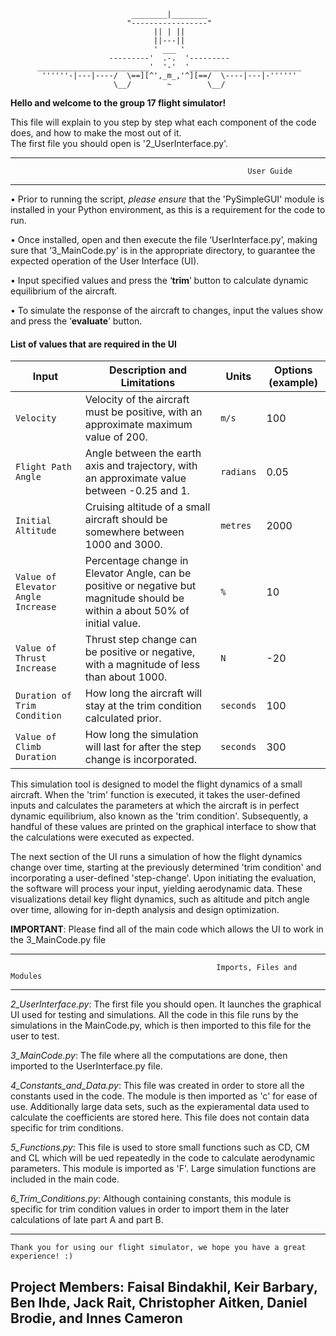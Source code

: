 
                               ________|________
                              "-----------------"
                                    || | ||
                                    ||---||
                                    ' ___ '
                          ---------'  .-.  '---------
          _________________________'  '-'  '_________________________
           ''''''-|---|----/  \==][^',_m_,'^][==/  \----|---|-''''''
                           \__/        ~        \__/


**Hello and welcome to the group 17 flight simulator!**

This file will explain to you step by step what each component of the code does, and how to make the most out of it.  
The first file you should open is '2_UserInterface.py'.

------------------------------------------------------------------------------------------------------------------------                        
                            
                                                         User Guide                            
                             
------------------------------------------------------------------------------------------------------------------------  

•	Prior to running the script, *please ensure* that the 'PySimpleGUI' module is installed in your 
  Python environment, as this is a requirement for the code to run.
  
•	Once installed, open and then execute the file ‘UserInterface.py’, making sure that ‘3_MainCode.py’ is in the 
  appropriate directory, to guarantee the expected operation of the User Interface (UI). 
  
•	Input specified values and press the ‘**trim**’ button to calculate dynamic equilibrium of the aircraft.

•	To simulate the response of the aircraft to changes, input the values show and press the ‘**evaluate**’ button.

#### List of values that are required in the UI
| Input | Description and Limitations | Units | Options (example) |
| ------ | --------------------------- | ----- | ----------------- |
| `Velocity` | Velocity of the aircraft must be positive, with an approximate maximum value of 200. | `m/s` | 100 |
| `Flight Path Angle` | Angle between the earth axis and trajectory, with an approximate value between -0.25 and 1. | `radians` | 0.05 |
| `Initial Altitude` | Cruising altitude of a small aircraft should be somewhere between 1000 and 3000. | `metres` | 2000 |
| `Value of Elevator Angle Increase` | Percentage change in Elevator Angle, can be positive or negative but magnitude should be within a about 50% of initial value. | `%` | 10 |
| `Value of Thrust Increase` | Thrust step change can be positive or negative, with a magnitude of less than about 1000. | `N` | -20 |
| `Duration of Trim Condition` | How long the aircraft will stay at the trim condition calculated prior. | `seconds` | 100 |
| `Value of Climb Duration` | How long the simulation will last for after the step change is incorporated. | `seconds` | 300 |


This simulation tool is designed to model the flight dynamics of a small aircraft. When the 'trim' function is executed, 
it takes the user-defined inputs and calculates the parameters at which the aircraft is in perfect dynamic equilibrium, 
also known as the 'trim condition'. Subsequently, a handful of these values are printed on the graphical interface to 
show that the calculations were executed as expected. 

The next section of the UI runs a simulation of how the flight dynamics change over time, starting at the previously 
determined 'trim condition' and incorporating a user-defined 'step-change'. Upon initiating the evaluation, the 
software will process your input, yielding aerodynamic data. These visualizations detail key flight dynamics,
such as altitude and pitch angle over time, allowing for in-depth analysis and design optimization.

**IMPORTANT**: Please find all of the main code which allows the UI to work in the 3_MainCode.py file

------------------------------------------------------------------------------------------------------------------------                  
                            
                                                  Imports, Files and Modules                      
  
------------------------------------------------------------------------------------------------------------------------

*2_UserInterface.py*: The first file you should open. It launches the graphical UI used for testing and simulations.
All the code in this file runs by the simulations in the MainCode.py, which is then imported to this file for the user to test.

*3_MainCode.py*: The file where all the computations are done, then imported to the UserInterface.py file.

*4_Constants_and_Data.py*: This file was created in order to store all the constants used in the code. The module is then imported
as 'c' for ease of use. Additionally large data sets, such as the expieramental data used to calculate the coefficients
are stored here. This file does not contain data specific for trim conditions.

*5_Functions.py*: This file is used to store small functions such as CD, CM and CL which will be ued repeatedly in the code
to calculate aerodynamic parameters. This module is imported as 'F'. Large simulation functions are included in the main
code. 

*6_Trim_Conditions.py*: Although containing constants, this module is specific for trim condition values in order to import
them in the later calculations of late part A and part B. 

------------------------------------------------------------------------------------------------------------------------
    
    Thank you for using our flight simulator, we hope you have a great experience! :) 


                                              
  Project Members: Faisal Bindakhil,
  Keir Barbary, 
  Ben Ihde, 
  Jack Rait, 
  Christopher Aitken,
  Daniel Brodie, 
  and Innes Cameron
  ------------------------------------------------------------------------------------------------------------------------
